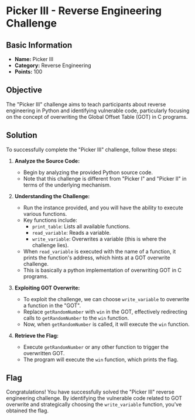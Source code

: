 # Picker III - Reverse Engineering Challenge

## Basic Information
- **Name:** Picker III
- **Category:** Reverse Engineering
- **Points:** 100

## Objective
The "Picker III" challenge aims to teach participants about reverse engineering in Python and identifying vulnerable code, particularly focusing on the concept of overwriting the Global Offset Table (GOT) in C programs.

## Solution
To successfully complete the "Picker III" challenge, follow these steps:

1. **Analyze the Source Code:**
   - Begin by analyzing the provided Python source code.
   - Note that this challenge is different from "Picker I" and "Picker II" in terms of the underlying mechanism.

2. **Understanding the Challenge:**
   - Run the instance provided, and you will have the ability to execute various functions.
   - Key functions include:
     - `print_table`: Lists all available functions.
     - `read_variable`: Reads a variable.
     - `write_variable`: Overwrites a variable (this is where the challenge lies).
   - When `read_variable` is executed with the name of a function, it prints the function's address, which hints at a GOT overwrite challenge.
   - This is basically a python implementation of overwriting GOT in C programs.

3. **Exploiting GOT Overwrite:**
   - To exploit the challenge, we can choose `write_variable` to overwrite a function in the "GOT".
   - Replace `getRandomNumber` with `win` in the GOT, effectively redirecting calls to `getRandomNumber` to the `win` function.
   - Now, when `getRandomNumber` is called, it will execute the `win` function.

4. **Retrieve the Flag:**
   - Execute `getRandomNumber` or any other function to trigger the overwritten GOT.
   - The program will execute the `win` function, which prints the flag.

## Flag
Congratulations! You have successfully solved the "Picker III" reverse engineering challenge. By identifying the vulnerable code related to GOT overwrite and strategically choosing the `write_variable` function, you've obtained the flag.
